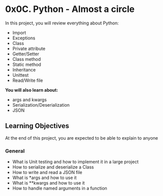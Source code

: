 # 0x0C. Python - Almost a circle

In this project, you will review everything about Python:
- Import
- Exceptions
- Class
- Private attribute
- Getter/Setter
- Class method
- Static method
- Inheritance
- Unittest
- Read/Write file

**You will also learn about:**

- args and kwargs
- Serialization/Deserialization
- JSON

## Learning Objectives

At the end of this project, you are expected to be able to explain to anyone

### General

- What is Unit testing and how to implement it in a large project
- How to serialize and deserialize a Class
- How to write and read a JSON file
- What is *args and how to use it
- What is **kwargs and how to use it
- How to handle named arguments in a function

